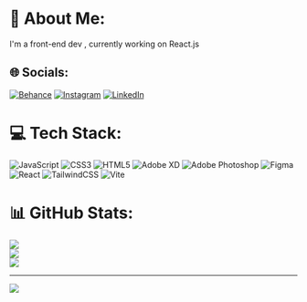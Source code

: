 # 💫 About Me:
I'm a front-end dev , currently working on React.js


## 🌐 Socials:
[![Behance](https://img.shields.io/badge/Behance-1769ff?logo=behance&logoColor=white)](https://behance.net/youneshajizade) [![Instagram](https://img.shields.io/badge/Instagram-%23E4405F.svg?logo=Instagram&logoColor=white)](https://instagram.com/niiight.me) [![LinkedIn](https://img.shields.io/badge/LinkedIn-%230077B5.svg?logo=linkedin&logoColor=white)](https://linkedin.com/in/youneshajizade) 

# 💻 Tech Stack:
![JavaScript](https://img.shields.io/badge/javascript-%23323330.svg?style=for-the-badge&logo=javascript&logoColor=%23F7DF1E) ![CSS3](https://img.shields.io/badge/css3-%231572B6.svg?style=for-the-badge&logo=css3&logoColor=white) ![HTML5](https://img.shields.io/badge/html5-%23E34F26.svg?style=for-the-badge&logo=html5&logoColor=white) ![Adobe XD](https://img.shields.io/badge/Adobe%20XD-470137?style=for-the-badge&logo=Adobe%20XD&logoColor=#FF61F6) ![Adobe Photoshop](https://img.shields.io/badge/adobe%20photoshop-%2331A8FF.svg?style=for-the-badge&logo=adobe%20photoshop&logoColor=white) ![Figma](https://img.shields.io/badge/figma-%23F24E1E.svg?style=for-the-badge&logo=figma&logoColor=white) ![React](https://img.shields.io/badge/react-%2320232a.svg?style=for-the-badge&logo=react&logoColor=%2361DAFB) ![TailwindCSS](https://img.shields.io/badge/tailwindcss-%2338B2AC.svg?style=for-the-badge&logo=tailwind-css&logoColor=white) ![Vite](https://img.shields.io/badge/vite-%23646CFF.svg?style=for-the-badge&logo=vite&logoColor=white)
# 📊 GitHub Stats:
![](https://github-readme-stats.vercel.app/api?username=youneshajizade&theme=dark&hide_border=true&include_all_commits=false&count_private=false)<br/>
![](https://github-readme-streak-stats.herokuapp.com/?user=youneshajizade&theme=dark&hide_border=true)<br/>
![](https://github-readme-stats.vercel.app/api/top-langs/?username=youneshajizade&theme=dark&hide_border=true&include_all_commits=false&count_private=false&layout=compact)

---
[![](https://visitcount.itsvg.in/api?id=youneshajizade&icon=5&color=8)](https://visitcount.itsvg.in)

<!-- Proudly created with GPRM ( https://gprm.itsvg.in ) -->

